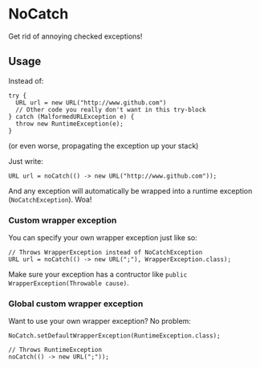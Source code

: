 # NoCatch
Get rid of annoying checked exceptions!

## Usage
Instead of:
```
try {
  URL url = new URL("http://www.github.com")
  // Other code you really don't want in this try-block
} catch (MalformedURLException e) {
  throw new RuntimeException(e);
}
```
(or even worse, propagating the exception up your stack)

Just write:
```
URL url = noCatch(() -> new URL("http://www.github.com"));
```

And any exception will automatically be wrapped into a runtime exception (`NoCatchException`). Woa!

### Custom wrapper exception

You can specify your own wrapper exception just like so:
```
// Throws WrapperException instead of NoCatchException
URL url = noCatch(() -> new URL(";"), WrapperException.class);
```
Make sure your exception has a contructor like `public WrapperException(Throwable cause)`.

### Global custom wrapper exception

Want to use your own wrapper exception? No problem:
```
NoCatch.setDefaultWrapperException(RuntimeException.class);

// Throws RuntimeException
noCatch(() -> new URL(";"));
```
